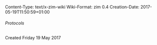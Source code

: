 Content-Type: text/x-zim-wiki
Wiki-Format: zim 0.4
Creation-Date: 2017-05-19T11:50:59+01:00

###### Protocols ######
Created Friday 19 May 2017

